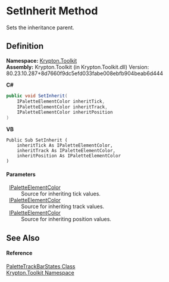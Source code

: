 # SetInherit Method


Sets the inheritance parent.



## Definition
**Namespace:** <a href="79d2eac2-21f4-54ff-7552-b20c33c30600.md">Krypton.Toolkit</a>  
**Assembly:** Krypton.Toolkit (in Krypton.Toolkit.dll) Version: 80.23.10.287+8d7660f9dc5efd033fabe008ebfb904beab6d444

**C#**
``` C#
public void SetInherit(
	IPaletteElementColor inheritTick,
	IPaletteElementColor inheritTrack,
	IPaletteElementColor inheritPosition
)
```
**VB**
``` VB
Public Sub SetInherit ( 
	inheritTick As IPaletteElementColor,
	inheritTrack As IPaletteElementColor,
	inheritPosition As IPaletteElementColor
)
```



#### Parameters
<dl><dt>  <a href="8eb29bfa-6b62-11b3-479c-de84c96add17.md">IPaletteElementColor</a></dt><dd>Source for inheriting tick values.</dd><dt>  <a href="8eb29bfa-6b62-11b3-479c-de84c96add17.md">IPaletteElementColor</a></dt><dd>Source for inheriting track values.</dd><dt>  <a href="8eb29bfa-6b62-11b3-479c-de84c96add17.md">IPaletteElementColor</a></dt><dd>Source for inheriting position values.</dd></dl>

## See Also


#### Reference
<a href="7b1d1214-7925-7dbd-c457-d9e593b3dccc.md">PaletteTrackBarStates Class</a>  
<a href="79d2eac2-21f4-54ff-7552-b20c33c30600.md">Krypton.Toolkit Namespace</a>  

